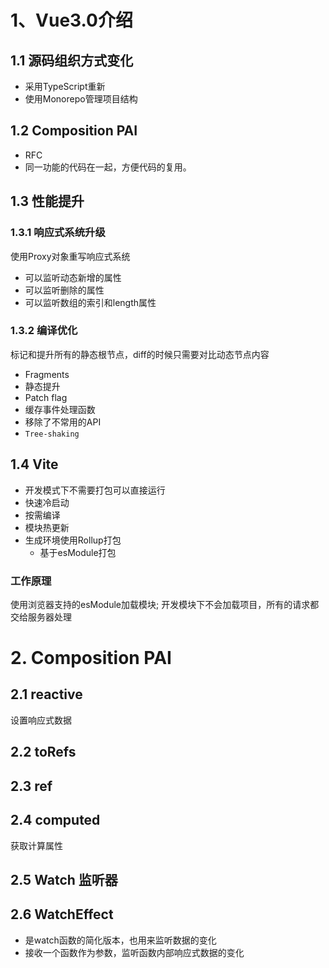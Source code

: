 # 1、Vue3.0介绍
## 1.1 源码组织方式变化
- 采用TypeScript重新
- 使用Monorepo管理项目结构
## 1.2 Composition PAI
- RFC
- 同一功能的代码在一起，方便代码的复用。
## 1.3 性能提升
### 1.3.1 响应式系统升级
使用Proxy对象重写响应式系统
- 可以监听动态新增的属性
- 可以监听删除的属性
- 可以监听数组的索引和length属性
### 1.3.2 编译优化
标记和提升所有的静态根节点，diff的时候只需要对比动态节点内容
- Fragments
- 静态提升
- Patch flag
- 缓存事件处理函数
- 移除了不常用的API
- `Tree-shaking`
## 1.4 Vite
- 开发模式下不需要打包可以直接运行
- 快速冷启动
- 按需编译
- 模块热更新
- 生成环境使用Rollup打包
  - 基于esModule打包
### 工作原理
使用浏览器支持的esModule加载模块;
开发模块下不会加载项目，所有的请求都交给服务器处理

# 2. Composition PAI
## 2.1 reactive
设置响应式数据
## 2.2 toRefs
## 2.3 ref

## 2.4 computed
获取计算属性
## 2.5 Watch 监听器

## 2.6 WatchEffect
- 是watch函数的简化版本，也用来监听数据的变化
- 接收一个函数作为参数，监听函数内部响应式数据的变化



